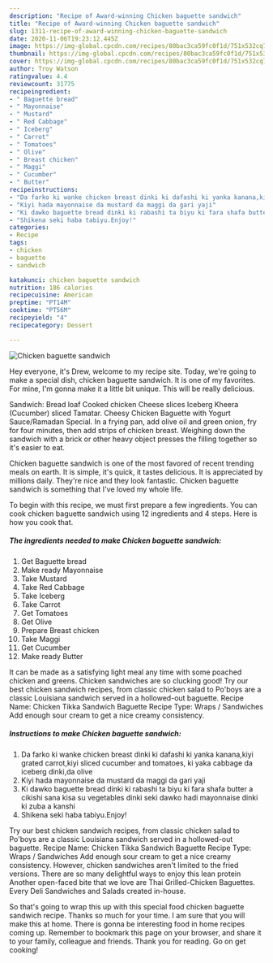 ```yaml
---
description: "Recipe of Award-winning Chicken baguette sandwich"
title: "Recipe of Award-winning Chicken baguette sandwich"
slug: 1311-recipe-of-award-winning-chicken-baguette-sandwich
date: 2020-11-06T19:23:12.445Z
image: https://img-global.cpcdn.com/recipes/80bac3ca59fc0f1d/751x532cq70/chicken-baguette-sandwich-recipe-main-photo.jpg
thumbnail: https://img-global.cpcdn.com/recipes/80bac3ca59fc0f1d/751x532cq70/chicken-baguette-sandwich-recipe-main-photo.jpg
cover: https://img-global.cpcdn.com/recipes/80bac3ca59fc0f1d/751x532cq70/chicken-baguette-sandwich-recipe-main-photo.jpg
author: Troy Watson
ratingvalue: 4.4
reviewcount: 31775
recipeingredient:
- " Baguette bread"
- " Mayonnaise"
- " Mustard"
- " Red Cabbage"
- " Iceberg"
- " Carrot"
- " Tomatoes"
- " Olive"
- " Breast chicken"
- " Maggi"
- " Cucumber"
- " Butter"
recipeinstructions:
- "Da farko ki wanke chicken breast dinki ki dafashi ki yanka kanana,kiyi grated carrot,kiyi sliced cucumber and tomatoes, ki yaka cabbage da iceberg dinki,da olive"
- "Kiyi hada mayonnaise da mustard da maggi da gari yaji"
- "Ki dawko baguette bread dinki ki rabashi ta biyu ki fara shafa butter a cikishi sana kisa su vegetables dinki seki dawko hadi mayonnaise dinki ki zuba a kanshi"
- "Shikena seki haba tabiyu.Enjoy!"
categories:
- Recipe
tags:
- chicken
- baguette
- sandwich

katakunci: chicken baguette sandwich 
nutrition: 186 calories
recipecuisine: American
preptime: "PT14M"
cooktime: "PT56M"
recipeyield: "4"
recipecategory: Dessert

---
```



![Chicken baguette sandwich](https://img-global.cpcdn.com/recipes/80bac3ca59fc0f1d/751x532cq70/chicken-baguette-sandwich-recipe-main-photo.jpg)

Hey everyone, it's Drew, welcome to my recipe site. Today, we're going to make a special dish, chicken baguette sandwich. It is one of my favorites. For mine, I'm gonna make it a little bit unique. This will be really delicious.

Sandwich: Bread loaf Cooked chicken Cheese slices Iceberg Kheera (Cucumber) sliced Tamatar. Cheesy Chicken Baguette with Yogurt Sauce/Ramadan Special. In a frying pan, add olive oil and green onion, fry for four minutes, then add strips of chicken breast. Weighing down the sandwich with a brick or other heavy object presses the filling together so it&#39;s easier to eat.

Chicken baguette sandwich is one of the most favored of recent trending meals on earth. It is simple, it's quick, it tastes delicious. It is appreciated by millions daily. They're nice and they look fantastic. Chicken baguette sandwich is something that I've loved my whole life.


To begin with this recipe, we must first prepare a few ingredients. You can cook chicken baguette sandwich using 12 ingredients and 4 steps. Here is how you cook that.

<!--inarticleads1-->

##### The ingredients needed to make Chicken baguette sandwich:

1. Get  Baguette bread
1. Make ready  Mayonnaise
1. Take  Mustard
1. Take  Red Cabbage
1. Take  Iceberg
1. Take  Carrot
1. Get  Tomatoes
1. Get  Olive
1. Prepare  Breast chicken
1. Take  Maggi
1. Get  Cucumber
1. Make ready  Butter


It can be made as a satisfying light meal any time with some poached chicken and greens. Chicken sandwiches are so clucking good! Try our best chicken sandwich recipes, from classic chicken salad to Po&#39;boys are a classic Louisiana sandwich served in a hollowed-out baguette. Recipe Name: Chicken Tikka Sandwich Baguette Recipe Type: Wraps / Sandwiches Add enough sour cream to get a nice creamy consistency. 

<!--inarticleads2-->

##### Instructions to make Chicken baguette sandwich:

1. Da farko ki wanke chicken breast dinki ki dafashi ki yanka kanana,kiyi grated carrot,kiyi sliced cucumber and tomatoes, ki yaka cabbage da iceberg dinki,da olive
1. Kiyi hada mayonnaise da mustard da maggi da gari yaji
1. Ki dawko baguette bread dinki ki rabashi ta biyu ki fara shafa butter a cikishi sana kisa su vegetables dinki seki dawko hadi mayonnaise dinki ki zuba a kanshi
1. Shikena seki haba tabiyu.Enjoy!


Try our best chicken sandwich recipes, from classic chicken salad to Po&#39;boys are a classic Louisiana sandwich served in a hollowed-out baguette. Recipe Name: Chicken Tikka Sandwich Baguette Recipe Type: Wraps / Sandwiches Add enough sour cream to get a nice creamy consistency. However, chicken sandwiches aren&#39;t limited to the fried versions. There are so many delightful ways to enjoy this lean protein Another open-faced bite that we love are Thai Grilled-Chicken Baguettes. Every Deli Sandwiches and Salads created in-house. 

So that's going to wrap this up with this special food chicken baguette sandwich recipe. Thanks so much for your time. I am sure that you will make this at home. There is gonna be interesting food in home recipes coming up. Remember to bookmark this page on your browser, and share it to your family, colleague and friends. Thank you for reading. Go on get cooking!

